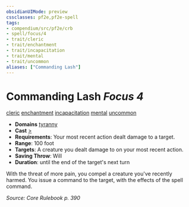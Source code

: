 ```yaml
---
obsidianUIMode: preview
cssclasses: pf2e,pf2e-spell
tags:
- compendium/src/pf2e/crb
- spell/focus/4
- trait/cleric
- trait/enchantment
- trait/incapacitation
- trait/mental
- trait/uncommon
aliases: ["Commanding Lash"]
---
```

# Commanding Lash *Focus 4*   
[cleric](rules/traits/cleric.md "Cleric Class Trait")  [enchantment](rules/traits/enchantment.md "Enchantment School Trait")  [incapacitation](rules/traits/incapacitation.md "Incapacitation Effect Trait")  [mental](rules/traits/mental.md "Mental Effect Trait")  [uncommon](rules/traits/uncommon.md "Uncommon Rarity Trait")  

- **Domains** [tyranny](compendium/setting/domains.md#Tyranny)
- **Cast** [>](rules/core-rulebook/chapter-9-playing-the-game.md#Actions "Single Action") 
- **Requirements**: Your most recent action dealt damage to a target.
- **Range**: 100 foot
- **Targets**: A creature you dealt damage to on your most recent action.
- **Saving Throw**: Will
- **Duration**: until the end of the target's next turn

With the threat of more pain, you compel a creature you've recently harmed. You issue a command to the target, with the effects of the spell command.

*Source: Core Rulebook p. 390*